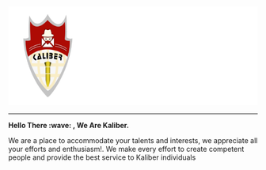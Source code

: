 <p align="center">
  <img width="550" height="200" src="../assets/Kaliber.png">
</p>

<hr>
<b>Hello There :wave: , We Are Kaliber.</b>
<p>We are a place to accommodate your talents and interests, we appreciate all your efforts and enthusiasm!. We make every effort to create competent people and provide the best service to Kaliber individuals</p>
